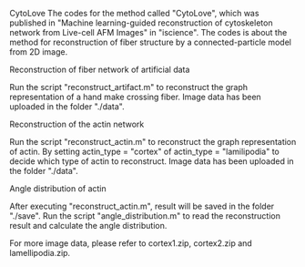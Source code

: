 CytoLove
The codes for the method called "CytoLove", which was published in "Machine learning-guided reconstruction of cytoskeleton network from Live-cell AFM Images" in "iscience".
The codes is about the method for reconstruction of fiber structure by a connected-particle model from 2D image.

Reconstruction of fiber network of artificial data

Run the script "reconstruct_artifact.m" to reconstruct the graph representation of a hand make crossing fiber.
Image data has been uploaded in the folder "./data". 

Reconstruction of the actin network

Run the script "reconstruct_actin.m" to reconstruct the graph representation of actin.
By setting actin_type = "cortex" of actin_type = "lamilipodia" to decide which type of actin to reconstruct.
Image data has been uploaded in the folder "./data". 

Angle distribution of actin

After executing "reconstruct_actin.m", result will be saved in the folder "./save". Run the script "angle_distribution.m" to read the reconstruction result and calculate the angle distribution.

For more image data, please refer to cortex1.zip, cortex2.zip and lamellipodia.zip.
